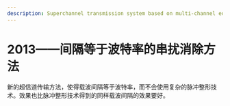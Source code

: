```yaml
---
description: Superchannel transmission system based on multi-channel equalization
---
```


# 2013——间隔等于波特率的串扰消除方法

新的超信道传输方法，使得载波间隔等于波特率，而不会使用复杂的脉冲整形技术。效果也比脉冲整形技术得到的同样载波间隔的效果要好。

